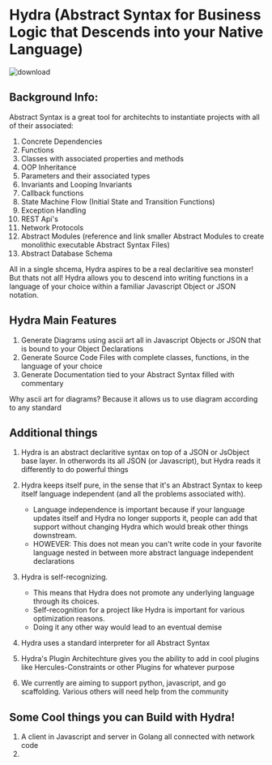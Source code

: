 # Hydra (Abstract Syntax for Business Logic that Descends into your Native Language)
![download](https://user-images.githubusercontent.com/107733608/174929181-2b833d64-2109-4eb3-a67b-e257668856fa.jpg)
## Background Info:
Abstract Syntax is a great tool for architechts to instantiate projects with all of their associated: 
1. Concrete Dependencies
2. Functions
3. Classes with associated properties and methods
4. OOP Inheritance
5. Parameters and their associated types
6. Invariants and Looping Invariants
7. Callback functions
8. State Machine Flow (Initial State and Transition Functions) 
9. Exception Handling
10. REST Api's
11. Network Protocols
12. Abstract Modules (reference and link smaller Abstract Modules to create monolithic executable Abstract Syntax Files)
13. Abstract Database Schema

All in a single shcema, Hydra aspires to be a real declaritive sea monster! But thats not all! Hydra allows you to descend into writing functions in a language of your choice within a familiar Javascript Object or JSON notation.



## Hydra Main Features
1. Generate Diagrams using ascii art all in Javascript Objects or JSON that is bound to your Object Declarations
2. Generate Source Code Files with complete classes, functions, in the language of your choice 
3. Generate Documentation tied to your Abstract Syntax filled with commentary

Why ascii art for diagrams? Because it allows us to use diagram according to any standard

## Additional things
1. Hydra is an abstract declaritive syntax on top of a JSON or JsObject base layer. In otherwords its all JSON (or Javascript), but Hydra reads it differently to do powerful things
2. Hydra keeps itself pure, in the sense that it's an Abstract Syntax to keep itself language independent (and all the problems associated with). 
    - Language independence is important because if your language updates itself and Hydra no longer supports it, people can add that support without changing Hydra which would break other things downstream.
    - HOWEVER: This does not mean you can't write code in your favorite language nested in between more abstract language independent declarations 
4. Hydra is self-recognizing. 
    - This means that Hydra does not promote any underlying language through its choices. 
    - Self-recognition for a project like Hydra is important for various optimization reasons. 
    - Doing it any other way would lead to an eventual demise 

5. Hydra uses a standard interpreter for all Abstract Syntax
7.  Hydra's Plugin Architechture gives you the ability to add in cool plugins like Hercules-Constraints or other Plugins for whatever purpose
8. We currently are aiming to support python, javascript, and go scaffolding. Various others will need help from the community

## Some Cool things you can Build with Hydra!
1. A client in Javascript and server in Golang all connected with network code
2. 
